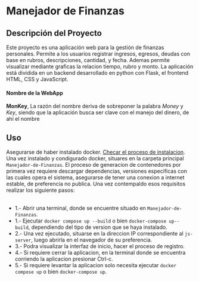 # Manejador de Finanzas

## Descripción del Proyecto

Este proyecto es una aplicación web para la gestión de finanzas personales. Permite a los usuarios registrar ingresos, egresos, deudas con base en rubros, descripciones, cantidad, y fecha. Ademas permite visualizar mediante graficas la relacion tiempo, rubro y monto. La aplicación está dividida en un backend desarrollado en python con Flask, el frontend  HTML, CSS y JavaScript.

#### Nombre de la WebApp
**MonKey**, La razón del nombre deriva de sobreponer la palabra *Money* y *Key*, siendo que la aplicación busca ser clave con el manejo del dinero, de ahí el nombre

## Uso
Asegurarse de haber instalado docker. [Checar el proceso de instalacion](https://www.google.com/url?sa=t&source=web&rct=j&opi=89978449&url=https://www.digitalocean.com/community/tutorials/how-to-install-and-use-docker-compose-on-ubuntu-20-04-es&ved=2ahUKEwiY47fCq6aKAxUXLkQIHQt2ILQQFnoECCIQAQ&usg=AOvVaw3O3jGiUVGuVzAyR891Kjf7).
Una vez instalado y condigurado docker, situares en la carpeta principal `Manejador-de-Finanzas`. El proceso de generacion de contenedores por primera vez requiere descargar dependencias, versiones especificas con las cuales opera el sistema, asegurarse de tener una conexion a internet estable, de preferencia no publica. Una vez contempaldo esos requisitos realizar los siguiente pasos:<br></br>
  - 1.- Abrir una terminal, donde se encuentre situado en `Manejador-de-Finanzas`.
  - 1.- Ejecutar `docker compose up --build` o bien `docker-compose up--build`, dependiendo del tipo de version que se haya instalado.
  - 2.- Una vez ejecutado, situarse en la direccion IP correspondiente al `js-server`, luego abrirla en el navegador de su preferencia.
  - 3.- Podra visualizar la interfaz de inicio, hacer el proceso de registro.
  - 4.- Si requiere cerrar la aplicacion, en la terminal donde se encuentra corriendo la aplicacion presionar Ctrl-c.
  - 5.- Si requiere levantar la aplicacion solo necesita ejecutar `docker compose up` o bien `docker-compose up`.
  


